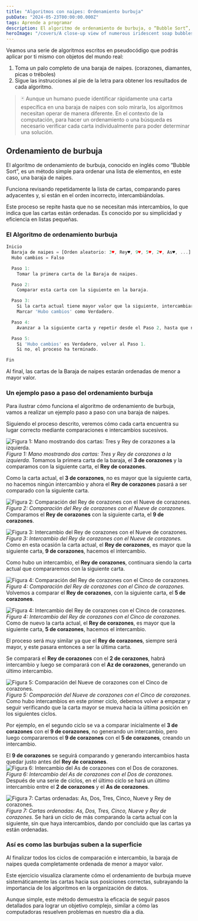 ```yaml
---
title: "Algoritmos con naipes: Ordenamiento burbuja"
pubDate: "2024-05-23T00:00:00.000Z"
tags: Aprende a programar
description: El algoritmo de ordenamiento de burbuja, o “Bubble Sort”, es un método sencillo para ordenar listas. Compara e intercambia pares adyacentes si están desordenados, repitiendo el proceso hasta que no se necesitan más intercambios. Es ideal por su simplicidad y eficiencia en listas pequeñas.
heroImage: "/covers/A close-up view of numerous iridescent soap bubbles floating.jpg"
---
```


Veamos una serie de algoritmos escritos en pseudocódigo que podrás aplicar por ti mismo con objetos del mundo real:

1. Toma un palo completo de una baraja de naipes. (corazones, diamantes, picas o tréboles)
2. Sigue las instrucciones al pie de la letra para obtener los resultados de cada algoritmo.

> 🃏 Aunque un humano puede identificar rápidamente una carta específica en una baraja de naipes con solo mirarla, los algoritmos necesitan operar de manera diferente. 
> En el contexto de la computación, para hacer un ordenamiento o una búsqueda es necesario verificar cada carta individualmente para poder determinar una solución.

## Ordenamiento de burbuja
El algoritmo de ordenamiento de burbuja, conocido en inglés como “Bubble Sort”, es un método simple para ordenar una lista de elementos, en este caso, una baraja de naipes.

Funciona revisando repetidamente la lista de cartas, comparando pares adyacentes y, si están en el orden incorrecto, intercambiándolas.

Este proceso se repite hasta que no se necesitan más intercambios, lo que indica que las cartas están ordenadas. Es conocido por su simplicidad y eficiencia en listas pequeñas.

### El Algoritmo de ordenamiento burbuja

```javascript
Inicio
  Baraja de naipes = [Orden aleatorio: 3♥, Rey♥, 9♥, 5♥, 2♥, As♥, ...]
  Hubo cambios = Falso

  Paso 1:
    Tomar la primera carta de la Baraja de naipes.

  Paso 2:
    Comparar esta carta con la siguiente en la baraja.

  Paso 3:
    Si la carta actual tiene mayor valor que la siguiente, intercambiar sus posiciones.
    Marcar 'Hubo cambios' como Verdadero.

  Paso 4:
    Avanzar a la siguiente carta y repetir desde el Paso 2, hasta que no hayan más cartas.

  Paso 5:
    Si 'Hubo cambios' es Verdadero, volver al Paso 1.
    Si no, el proceso ha terminado.

Fin
```

Al final, las cartas de la Baraja de naipes estarán ordenadas de menor a mayor valor.

### Un ejemplo paso a paso del ordenamiento burbuja
Para ilustrar cómo funciona el algoritmo de ordenamiento de burbuja, vamos a realizar un ejemplo paso a paso con una baraja de naipes.

Siguiendo el proceso descrito, veremos cómo cada carta encuentra su lugar correcto mediante comparaciones e intercambios sucesivos.

![Figura 1: Mano mostrando dos cartas: Tres y Rey de corazones a la izquierda.](/images/ordenamiento-burbuja/paso-1.jpg) _Figura 1: Mano mostrando dos cartas: Tres y Rey de corazones a la izquierda._
Tomamos la primera carta de la baraja, el **3 de corazones** y la comparamos con la siguiente carta, el **Rey de corazones**.

Como la carta actual, el **3 de corazones**, no es mayor que la siguiente carta, no hacemos ningún intercambio y ahora el **Rey de corazones** pasará a ser comparado con la siguiente carta.

![Figura 2: Comparación del Rey de corazones con el Nueve de corazones.](/images/ordenamiento-burbuja/paso-2.jpg) _Figura 2: Comparación del Rey de corazones con el Nueve de corazones._
Comparamos el **Rey de corazones** con la siguiente carta, el **9 de corazones**.

![Figura 3: Intercambio del Rey de corazones con el Nueve de corazones.](/images/ordenamiento-burbuja/paso-3.jpg) _Figura 3: Intercambio del Rey de corazones con el Nueve de corazones._
Como en esta ocasión la carta actual, el **Rey de corazones**, es mayor que la siguiente carta, **9 de corazones**, hacemos el intercambio.

Como hubo un intercambio, el **Rey de corazones**, continuara siendo la carta actual que compararemos con la siguiente carta.

![Figura 4: Comparación del Rey de corazones con el Cinco de corazones.](/images/ordenamiento-burbuja/paso-4.jpg) _Figura 4: Comparación del Rey de corazones con el Cinco de corazones._
Volvemos a comparar el **Rey de corazones**, con la siguiente carta, el **5 de corazones**.

![Figura 4: Intercambio del Rey de corazones con el Cinco de corazones.](/images/ordenamiento-burbuja/paso-5.jpg) _Figura 4: Intercambio del Rey de corazones con el Cinco de corazones._
Como de nuevo la carta actual, el **Rey de corazones**, es mayor que la siguiente carta, **5 de corazones**, hacemos el intercambio.

El proceso será muy similar ya que el **Rey de corazones**, siempre será mayor, y este pasara entonces a ser la última carta. 

Se comparará el **Rey de corazones** con el **2 de corazones**, habrá intercambio y luego se comparará con el **Az de corazones**, generando un último intercambio.

![Figura 5: Comparación del Nueve de corazones con el Cinco de corazones.](/images/ordenamiento-burbuja/paso-6.jpg) _Figura 5: Comparación del Nueve de corazones con el Cinco de corazones._
Como hubo intercambios en este primer ciclo, debemos volver a empezar y seguir verificando que la carta mayor se mueva hacia la última posición en los siguientes ciclos.

Por ejemplo, en el segundo ciclo se va a comparar inicialmente el **3 de corazones** con el **9 de corazones**, no generando un intercambio, pero luego compararemos el **9 de corazones** con el **5 de corazones**, creando un intercambio.

El **9 de corazones** se seguirá comparando y generando intercambios hasta quedar justo antes del **Rey de corazones**.
![Figura 6: Intercambio del As de corazones con el Dos de corazones.](/images/ordenamiento-burbuja/paso-7.jpg) _Figura 6: Intercambio del As de corazones con el Dos de corazones._
Después de una serie de ciclos, en el último ciclo se hará un último intercambio entre el **2 de corazones** y el **As de corazones**.

![Figura 7: Cartas ordenadas: As, Dos, Tres, Cinco, Nueve y Rey de corazones.](/images/ordenamiento-burbuja/paso-8.jpg) _Figura 7: Cartas ordenadas: As, Dos, Tres, Cinco, Nueve y Rey de corazones._
Se hará un ciclo de más comparando la carta actual con la siguiente, sin que haya intercambios, dando por concluido que las cartas ya están ordenadas.

### Así es como las burbujas suben a la superficie

Al finalizar todos los ciclos de comparación e intercambio, la baraja de naipes queda completamente ordenada de menor a mayor valor.

Este ejercicio visualiza claramente cómo el ordenamiento de burbuja mueve sistemáticamente las cartas hacia sus posiciones correctas, subrayando la importancia de los algoritmos en la organización de datos. 

Aunque simple, este método demuestra la eficacia de seguir pasos detallados para lograr un objetivo complejo, similar a cómo las computadoras resuelven problemas en nuestro día a día.
